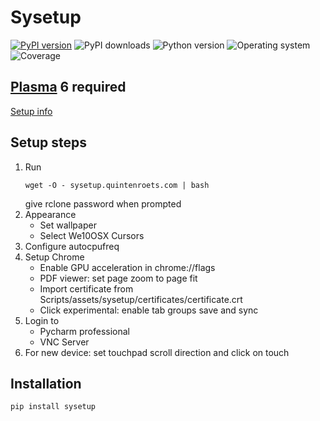 # Sysetup
[![PyPI version](https://badge.fury.io/py/sysetup.svg)](https://badge.fury.io/py/sysetup)
![PyPI downloads](https://img.shields.io/pypi/dm/sysetup)
![Python version](https://img.shields.io/badge/python-3.10+-brightgreen)
![Operating system](https://img.shields.io/badge/os-linux-brightgreen)
![Coverage](https://img.shields.io/badge/coverage-66%25-brightgreen)
## [Plasma](https://kde.org/plasma-desktop/) 6 required

[Setup info](docs/setup-plasma.md)

## Setup steps
1) Run
   ```shell
   wget -O - sysetup.quintenroets.com | bash
   ```
   give rclone password when prompted
2) Appearance
    * Set wallpaper
    * Select We10OSX Cursors
3) Configure autocpufreq
4) Setup Chrome
    * Enable GPU acceleration in chrome://flags
    * PDF viewer: set page zoom to page fit
    * Import certificate from Scripts/assets/sysetup/certificates/certificate.crt
    * Click experimental: enable tab groups save and sync
5) Login to
    * Pycharm professional
    * VNC Server
6) For new device: set touchpad scroll direction and click on touch

## Installation
```shell
pip install sysetup
```
